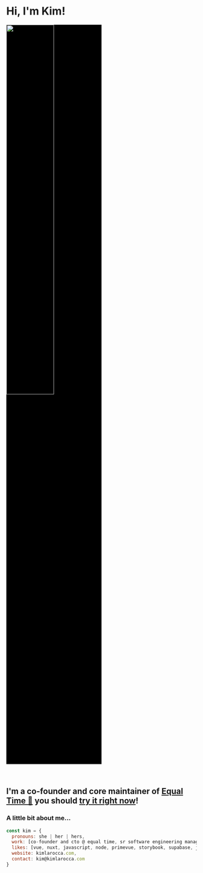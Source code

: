 # Hi, I'm Kim!

<img src="https://media.giphy.com/media/da0NgyClHpA4jqUoav/giphy.gif" width="50%" height="50%" style="background:black; margin-bottom:30px;">

## I'm a co-founder and core maintainer of [Equal Time 🌈](https://equaltime.io) you should [try it right now](https://app.equaltime.io/onboarding)!

### A little bit about me...

```javascript
const kim = {
  pronouns: she | her | hers,
  work: [co-founder and cto @ equal time, sr software engineering manager @ ny public radio],
  likes: [vue, nuxt, javascript, node, primevue, storybook, supabase, jam stack],
  website: kimlarocca.com,
  contact: kim@kimlarocca.com
}
```
